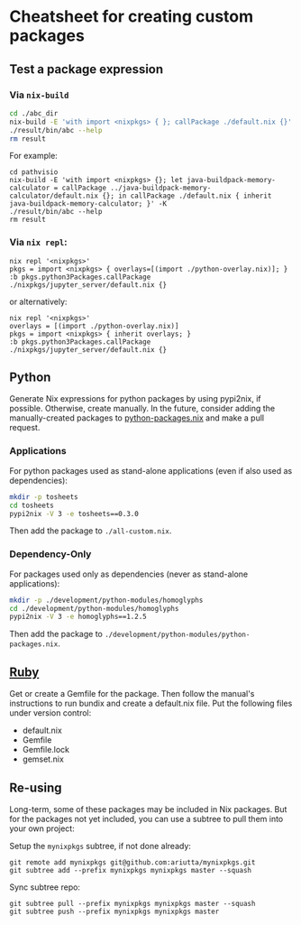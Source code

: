 # Cheatsheet for creating custom packages

## Test a package expression

### Via `nix-build`

```sh
cd ./abc_dir
nix-build -E 'with import <nixpkgs> { }; callPackage ./default.nix {}' -K
./result/bin/abc --help
rm result
```

For example:

```
cd pathvisio
nix-build -E 'with import <nixpkgs> {}; let java-buildpack-memory-calculator = callPackage ../java-buildpack-memory-calculator/default.nix {}; in callPackage ./default.nix { inherit java-buildpack-memory-calculator; }' -K
./result/bin/abc --help
rm result
```

### Via `nix repl`:

```
nix repl '<nixpkgs>'
pkgs = import <nixpkgs> { overlays=[(import ./python-overlay.nix)]; }
:b pkgs.python3Packages.callPackage ./nixpkgs/jupyter_server/default.nix {}
```

or alternatively:

```
nix repl '<nixpkgs>'
overlays = [(import ./python-overlay.nix)]
pkgs = import <nixpkgs> { inherit overlays; }
:b pkgs.python3Packages.callPackage ./nixpkgs/jupyter_server/default.nix {}
```

## Python

Generate Nix expressions for python packages by using pypi2nix, if possible. Otherwise, create manually.
In the future, consider adding the manually-created packages to [python-packages.nix](https://github.com/NixOS/nixpkgs/blob/master/pkgs/top-level/python-packages.nix) and make a pull request.

### Applications

For python packages used as stand-alone applications (even if also used as dependencies):

```sh
mkdir -p tosheets
cd tosheets
pypi2nix -V 3 -e tosheets==0.3.0
```

Then add the package to `./all-custom.nix`.

### Dependency-Only

For packages used only as dependencies (never as stand-alone applications):

```sh
mkdir -p ./development/python-modules/homoglyphs
cd ./development/python-modules/homoglyphs
pypi2nix -V 3 -e homoglyphs==1.2.5
```

Then add the package to `./development/python-modules/python-packages.nix`.

## [Ruby](https://nixos.org/nixpkgs/manual/#sec-language-ruby)

Get or create a Gemfile for the package. Then follow the manual's instructions to run bundix and create a default.nix file. Put the following files under version control:

- default.nix
- Gemfile
- Gemfile.lock
- gemset.nix

## Re-using

Long-term, some of these packages may be included in Nix packages. But for the packages not yet included,
you can use a subtree to pull them into your own project:

Setup the `mynixpkgs` subtree, if not done already:

```
git remote add mynixpkgs git@github.com:ariutta/mynixpkgs.git
git subtree add --prefix mynixpkgs mynixpkgs master --squash
```

Sync subtree repo:

```
git subtree pull --prefix mynixpkgs mynixpkgs master --squash
git subtree push --prefix mynixpkgs mynixpkgs master
```
